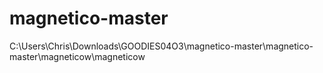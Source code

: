 # magnetico-master
C:\Users\Chris\Downloads\GOODIES04O3\magnetico-master\magnetico-master\magneticow\magneticow
